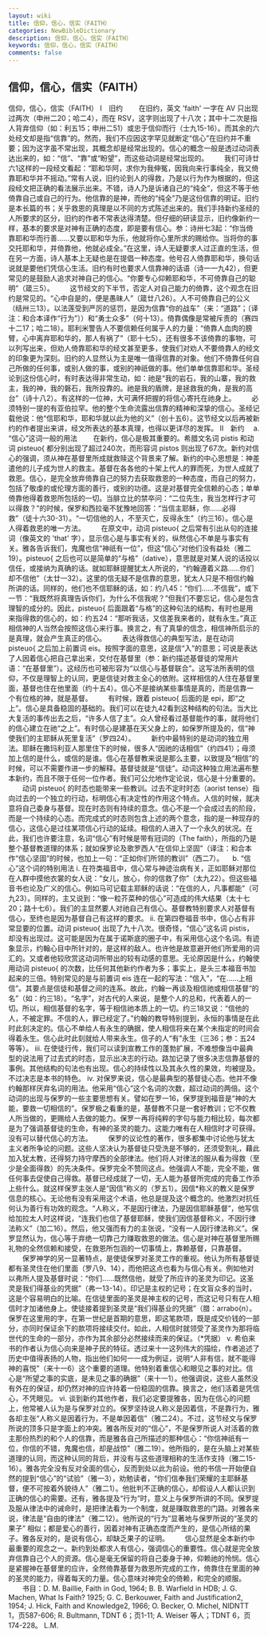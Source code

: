```yaml
---
layout: wiki
title: 信仰，信心，信实（FAITH）
categories: NewBibleDictionary
description: 信仰，信心，信实（FAITH）
keywords: 信仰，信心，信实（FAITH）
comments: false
---
```


## 信仰，信心，信实（FAITH）



信仰，信心，信实（FAITH）
Ⅰ　旧约
　　在旧约，英文 'faith' 一字在 AV 只出现过两次（申卅二20；哈二4），而在 RSV，这字则出现了十八次；其中十二次是指人背弃信仰（如：利五15；申卅二51）或忠于信仰而行（士九15-16）。而其余的六处经文却是指“信靠”的。然而，我们不应因这字罕见就断定“信心”在旧约并不重要；因为这字虽不常出现，其概念却是经常出现的。信心的概念一般是透过动词表达出来的，如：“信”、“靠”或“盼望”，而这些动词是经常出现的。
　　我们可诗廿六1这样的一段经文看起：“耶和华阿，求你为我伸冤，因我向来行事纯全，我又倚靠耶和华并不摇动。”常有人说，旧约论到人的得救，乃是以行为作为根据的，但这段经文把正确的看法展示出来。不错，诗人乃是诉诸自己的“纯全”，但这不等于他倚靠自己或自己的行为。他信靠的是神，而他的“纯全”乃是这份信靠的明证。旧约是本长篇的书；关乎救恩的真理是以不同的方式陈述出来的。我们手持新约圣经的人所要求的区分，旧约的作者不常表达得清楚。但仔细的研读显示，旧约像新约一样，基本的要求是对神有正确的态度，即是要有信心。参：诗卅七3起：“你当倚靠耶和华而行善……又要以耶和华为乐，他就将你心里所求的赐给你。当将你的事交托耶和华，并倚靠他，他就必成全。”在这里，诗人无疑要求人过正直的生活，但在另一方面，诗人基本上无疑也是在提倡一种态度。他号召人倚靠耶和华，换句话说就是要他们凭信心生活。旧约有时也要求人信靠神的话语（诗一一九42），但更常见的是鼓励人追求对神自己的信心。“你要专心仰赖耶和华，不可倚靠自己的聪明”（箴三5）。
　　这节经文的下半节，否定人对自己能力的倚靠，这个观念在旧约是常见的。“心中自是的，便是愚昧人”（箴廿八26）。人不可倚靠自己的公义（结卅三13）。以法莲受到严厉的惩罚，是因为信靠“你的战车”（来：“道路”；〔译注：和合本译作“行为”〕）和“勇士众多”（何十13）。倚靠偶像是常被斥责的（赛四十二17；哈二18）。耶利米警告人不要信赖任何属乎人的力量：“倚靠人血肉的膀臂，心中离弃耶和华的，那人有祸了”（耶十七5）。还有很多不该倚靠的事物，可以列写出来，但劝人倚靠耶和华的经文甚至更多，使我们对劝人不要倚靠人的经文的印象更为深刻。旧约的人显然认为主是唯一值得信靠的对象。他们不倚靠任何自己所做的任何事，或别人做的事，或别的神祇做的事。他们单单信靠耶和华。圣经论到这份信心时，有时表达得非常生动，如：祂是“我的岩石，我的山寨，我的救主，我的神，我的磐石，我所投靠的。祂是我的盾牌，是拯救我的角，是我的高台”（诗十八2）。有这样的一位神，大可满怀把握的将信心寄托在祂身上。
　　必须特别一提的有亚伯拉罕。他的整个生命流露出信靠的精神和深挚的信心。圣经记载他说：他“信耶和华，耶和华就以此为他的义”（创十五6）。这节经文以后再被新约的作者提出来讲，经文所表达的基本真理，也得以更详尽的发挥。
Ⅱ　新约
　a. “信心”这词一般的用法
　　在新约，信心是极其重要的。希腊文名词 pistis 和动词 pisteuo{ 都分别出现了超过240次，而形容词 pistos 则出现了67次。新约对信心的强调，须从神在基督里所成就救赎这个背景来了解。新约的中心思想是：神差遣他的儿子成为世人的救主。基督在各各他的十架上代人的罪而死，为世人成就了救恩。信心，是完全放弃倚靠自己的努力去获取救恩的一种态度，而自己的努力，包括了敬虔的或伦理方面的善行，或别的功德。这是对基督完全信赖的心态；单单倚靠他得着救恩所包括的一切。当腓立比的禁卒问：“二位先生，我当怎样行才可以得救？”的时候，保罗和西拉毫不犹豫地回答：“当信主耶稣，你……必得救”（徒十六30-31）。“一切信他的人，不至灭亡，反得永生”（约三16）。信心是人得着救恩的唯一方法。
　　在原文中，动词 pisteuo{ 之后常有引出从句的连接词（像英文的 'that' 字），显示信心是与事实有关的，纵然信心不单是与事实有关。雅各告诉我们，鬼魔也信“神祇有一位”，但这“信心”对他们没有益处（雅二19）。pisteuo{ 之后也可以是简单的“与格”（dative），意思就是对某人说的话投以信任，或接纳为真确的话。就如耶稣提醒犹太人所说的，“约翰遵着义路……你们却不信他”（太廿一32）。这里的信无疑不是信靠的意思，犹太人只是不相信约翰所讲的话。同样的，他们也不信耶稣的话，如：约八45：“你们……不信我”，或下一节：“我既然将真理告诉你们，为什么不信我呢？”但我们不要忘记，信心是包含理智的成分的。因此，pisteuo{ 后面跟着“与格”的这种句法的结构，有时也是用来指得救的信心的，如：约五24：“那听我话，又信差我来者的，就有永生。”真正相信神的人当然会按照这信心来行事。换言之，有了真挚的信念，相信神所启示的是真理，就会产生真正的信心。
　　表达得救信心的典型写法，是在动词 pisteuo{ 之后加上前置词 eis。按照字面的意思，这是信“入”的意思；可说是表达了人因着信心把自己拿出来，交付在基督里（参：新约描述基督徒的常用片语：“在基督里”）。这经历也可被形容为“以信心与基督联合”。这写法所表明的信仰，不仅是理智上的认同，更是信徒对救主全心的依附。这样相信的人住在基督里面，基督也住在他里面（约十五4）。信心不是接纳某些事情是真的，而是信靠一个有位格的神，就是基督。
　　有时候，跟着 pisteuo{ 后面的是 epi，即“之上”。信心是具备稳固的基础的。我们可以在徒九42看到这种结构的句法。当大比大复活的事传出去之后，“许多人信了主”。众人曾经看过基督能作的事，就将他们的信心建立在祂“之上”。有时信心是建基在天父身上的，如保罗所提及的，信“神使我们的主耶稣从死里复活”（罗四24）。
　　新约中最特别的是动词的独立用法。耶稣在撒玛利亚人那里住下的时候，很多人“因祂的话相信”（约四41）；毋须加上信的是什么，或信的是谁。信心在基督教来说是那么主要，以致提及“相信”的时候，可以不需要作进一步的解释。基督徒就是“信徒”。动词这种独立用法遍布整本新约，而且不限于任何一位作者。我们可公允地作定论说，信心是十分重要的。
　　动词 pisteuo{ 的时态也能带来一些教训。过去不定时时态（aorist tense）指向过去的一个独立的行动，标明信心有决定性的作用这个特点。人信的时候，就决意将自己委身与基督。现在时态则有持续的意念。信心不是一个会成过去的阶段，而是一个持续的心态。而完成式的时态则包含上述的两个意念，指的是一种现存的信心，这信心是过往某项信心行动的延续。相信的人进入了一个永久的状况。在此，我们也许要注意，名词“信心”有时候是带有冠词的（The faith），所指的乃是整个基督教道理的体系；就如保罗论及歌罗西人“在信仰上坚固”（译注：和合本作“信心坚固”的时候，也加上一句：“正如你们所领的教训”（西二7）。
　b. “信心”这个词的特别用法
i. 在符类福音中，信心常与神迹治病有关，正如耶稣对那位在人群中摸他衣裳的女人说：“女儿，放心，你的信救了你”（太九22）。但这些福音书也论及广义的信心。例如马可记载主耶稣的话说：“在信的人，凡事都能”（可九23）。同样的，主又说到：“像一粒芥菜种的信心”可造成的伟大结果（太十七20；路十七6）。我们的主显然要人对祂自己有信心。基督教特别要求人对基督有信心，至终也是因为基督自己有这样的要求。
ii. 在第四卷福音书中，信心占有非常显要的位置。动词 pisteuo{ 出现了九十八次。很奇怪，“信心”这名词 pistis，却没有出现过。这可能是因为在属于诺斯底的圈子中，有采用信心这个名词。有迹象显示，约翰心目中所针对的，是这样的敌人。也许他是故意避开他们所爱用的词汇的。又或者他较欣赏这动词所带出的较有动感的意思。无论原因是什么，约翰使用动词 pisteuo{ 的次数，比任何其他新约作者为多；事实上，是头三本福音书加起来的三倍。特别常见的是与前置词 eis
连在一起的写法：“信入”，“在……上相信”。其要点是信徒和基督之间的连系。故此，约翰一再谈及相信祂或相信基督“的名”（如：约三18）。“名字”，对古代的人来说，是整个人的总和，代表着人的一切。所以，相信基督的名字，等于相信祂本质上的一切。约三18又说：“信他的人，不被定罪。不信的人，罪已经定了。”约翰的教导特别提到，永恒的事情是在此时此刻决定的。信心不单给人有永生的确据，使人相信将来在某个未指定的时间会得着永生。信心此时此刻就给人带来永生。信子的人“有”永生（三36；参：五24等等）。
iii. 在使徒行传，我们可以读到宣教工作的蓬勃扩展，不难想像当中最典型的说法用了过去式的时态，显示出决志的行动。路加记录了很多决志信靠基督的事例。其他结构的句法也有出现。信心的持续性以及其永久性的果效，均被提及。不过决志是本书的特色。
iv. 对保罗来说，信心是最典型的基督徒心态。他并不像约翰那样厌弃名词的用法。他采用“信心”这个名词的次数，超过动词的两倍。这个动词的出现与保罗的一些主要思想有关。譬如在罗一16，保罗提到福音是“神的大能，要救一切相信的”。保罗极之看重的是，基督教不只是一套好教训；它不仅教人所当做的，更赐给人去做的能力。保罗一再将纯粹的字句与能力相比较，每次都是为了强调基督徒的生命，有神的圣灵的能力。这能力唯有在人相信时才可获得。没有可以替代信心的方法。
　　保罗的议论性的著作，很多都集中讨论他与犹太主义者所争论的问题。这些人坚决认为基督徒只受洗是不够的，还须受割礼，藉此加入犹太教，还得努力持守摩西的全部律法。他们将人对律法的服从看为得救（至少是全面得救）的先决条件。保罗完全不赞同这点。他强调人不能，完全不能，做任何事去促使自己得救。基督已经成就了一切，无人能为基督所完成的完备工作添上些什么。就这样保罗主张人是“因信”称义的（罗五1）。因信*称义的教义是保罗信息的核心。无论他有没有采用这个术语，他总是提及这个概念的。他激烈对抗任何认为善行有功效的观念。“人称义，不是因行律法，乃是因信耶稣基督”，他写信给加拉太人时这样说，“连我们也信了基督耶稣，使我们因信基督称义，不因行律法称义”（加二16）。然后，他又强而有力的主张说，“没有一人因行律法称义”。保罗显然认为，信心等于弃绝一切靠己力赚取救恩的做法。信心是对神在基督里所赐礼物的全然信赖和接受，在救恩所包涵的一切事情上，靠赖基督，只靠基督。
　　保罗神学的另一显著特点，是使徒保罗对圣灵工作的重视。他认为所有基督徒都有圣灵住在他们里面（罗八9、14），而他把这点也看为与信心有关。例如他对以弗所人提及基督时说：“你们……既然信他，就受了所应许的圣灵为印记。这圣灵是我们得基业的凭据”（弗一13-14）。印记是主权的记号；在文盲众多的当时，这是个容易明白的比喻。在信徒里面的圣灵是神主权的记号，而这记号只有在人相信时才加诸他身上。使徒接着提到圣灵是“我们得基业的凭据”（腊：arrabo{n）。保罗在这里用的字，在第一世纪是首期的意思，即这笔款项，既是成交价钱的一部分，亦同时保证余下的款项将接续交付。如此，人相信时就领受了圣灵作为那将临世代的生命的一部分，亦作为其余部分必然接续而来的保证。（*凭据）
v. 希伯来书的作者认为信心向来是神子民的特征。透过来十一这列伟大的描绘，作者追述了历史中值得表扬的人物，指出他们如何一一成为例证，说明“人非有信，就不能得神的喜悦”（来十一6）这个重要的道理。他特别着重信心和眼见之事的对比。信心是“所望之事的实底，是未见之事的确据”（来十一1）。他强调说，这些人虽然没有外在的保证，却仍然对神的应许持着一份稳固的信靠。换言之，他们活着是凭信心，不凭眼见。
vi. 谈到新约其他作者，我们必定要提雅各，因为在信心的问题上，他常被人认为是与保罗对立的。保罗坚持说人称义是因着信，不是靠行为，雅各却主张“人称义是因着行为，不是单因着信”（雅二24）。不过，这节经文与保罗所说的顶多只是字面上的冲突。雅各所反对的“信心”，不是保罗所说人对活着的救主那份热烈的和个人的信靠，而是雅各自己所描述的那种信心：“你信神祇有一位，你信的不错，鬼魔也信，却是战惊”（雅二19）。他所指的，是在头脑上对某些道理的认同，而这种认同的背后，并没有与这些道理相称的生活作支持（雅二15-16）。雅各完全没有反对全面的信心，反而到处以此为前设。他的书信一开始便自然的提到“信心”的“试验”（雅一3），劝勉读者，“你们信奉我们荣耀的主耶稣基督，便不可按着外貌待人”（雅二1）。他批判不正确的信心，却假设人人都认识到正确的信心的需要。还有，雅各提及“行为”时，意义上与保罗所讲的不同。保罗提及服从律法中的诫命时，是把律法看为一个制度，就是赚取救恩的门路。对雅各来说，律法是“自由的律法”（雅二12）。他所说的“行为”显著地与保罗所说的“圣灵的果子” 相似；都是爱心的善行，因着对神有正确态度而产生的，是信心所结的果子。雅各反对的，是说有信心，却缺乏果子的证明。
　　信心显然是全本新约中最重要的观念之一。新约到处都求人有信心，强调信心的重要性。信心就是完全放弃信靠自己个人的资源。信心是毫无保留的将自己委身于神，仰赖祂的怜悯。信心是紧握神在基督里的应许，全然倚靠基督为救恩所完成的工作，倚靠住在里面的神的圣灵的能力，得着每天的力量。信心意味对神完全的倚赖，和完全的顺服。
　　书目：D. M. Baillie, Faith in God, 1964; B. B. Warfield in HDB; J. G. Machen, What Is Faith? 1925; G. C. Berkouwer, Faith and Justification2, 1954; J. Hick, Faith and Knowledge2, 1966; O. Becker, O. Michel, NIDNTT 1，页587-606; R. Bultmann, TDNT 6；页1-11; A. Weiser 等人；TDNT
6，页174-228。
L.M.



